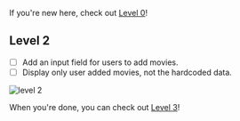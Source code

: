 If you're new here, check out [Level 0](https://gist.github.com/beth/3e7eb34ff1a46b674d40ece896c593c2)!

## Level 2

- [ ] Add an input field for users to add movies.
- [ ] Display only user added movies, not the hardcoded data.

![level 2](https://cloud.githubusercontent.com/assets/7968370/26704460/0fb2e152-46e4-11e7-9873-8f88f94b1b75.png)

When you're done, you can check out [Level 3](https://gist.github.com/beth/2513507e9233161a5b0ba1adb7434ffa)!